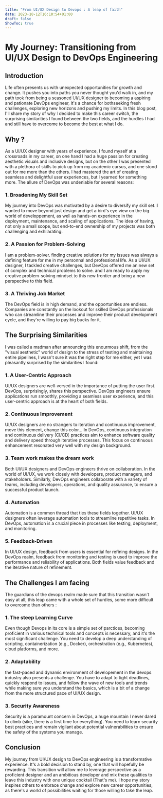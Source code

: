 ```yaml
---
title: "From UI/UX Design to Devops : A leap of faith"
date: 2023-10-12T16:10:54+01:00
draft: false
ShowToc: true
---
```


# My Journey: Transitioning from UI/UX Design to DevOps Engineering

## Introduction

Life often presents us with unexpected opportunities for growth and change. It pushes you into paths you never thought you'd walk in, and my path took from being a seasoned UI/UX designer to becoming a aspiring and pationate DevOps engineer, it's a chance for bothseeking fresh challenges, exploring new horizons and pushing my limits. In this blog post, I'll share my story of why I decided to make this career switch, the surprising similarities I found between the two fields, and the hurdles I had and still have to overcome to become the best at what I do.

## Why ?

As a UI/UX designer with years of experience, I found myself at a crossroads in my career, on one hand I had a huge passion for creating aesthetic visuals and inclusive designs, but on the other I was presented with a plethora of skills to pick up from my academic cursus, and one stood out for me more than the others. I had mastered the art of creating seamless and delightful user experiences, but I yearned for something more. The allure of DevOps was undeniable for several reasons:

### 1. Broadening My Skill Set

My journey into DevOps was motivated by a desire to diversify my skill set. I wanted to move beyond just design and get a bird's eye view on the big world of developpement, as well as hands-on experience in the deployment, maintenance, and scaling of applications. The idea of having, not only a small scope, but end-to-end ownership of my projects was both challenging and exhilarating.

### 2. A Passion for Problem-Solving

I am a problem-solver. finding creative solutions for my issues was always a defining feature for me in my personnal and professional life. As a UI/UX designer, I tackled creative challenges, but DevOps offered me an new set of complex and technical problems to solve. and I am ready to apply my creative problem-solving mindset to this new frontier and bring a new perspective to this field.

### 3. A Thriving Job Market

The DevOps field is in high demand, and the opportunities are endless. Companies are constantly on the lookout for skilled DevOps professionals who can streamline their processes and improve their product development cycle, and they're willing to pay big bucks for it.

## The Surprising Similarities

I was called a madman after announcing this enourmous shift, from the "visual aesthetic" world of design to the stress of testing and maintaining entire pipelines, I wasn't sure it was the right step for me either, yet I was pleasantly surprised by the similarities I found:


### 1. A User-Centric Approach

UI/UX designers are well-versed in the importance of putting the user first. DevOps, surprisingly, shares this perspective. DevOps engineers ensure applications run smoothly, providing a seamless user experience, and this user-centric approach is at the heart of both fields.

### 2. Continuous Improvement

UI/UX designers are no strangers to iteration and continuous improvement, move this element, change this color... In DevOps, continuous integration and continuous delivery (CI/CD) practices aim to enhance software quality and delivery speed through iterative processes. This focus on continuous enhancement resonated very well with my design background.

### 3. Team work makes the dream work

Both UI/UX designers and DevOps engineers thrive on collaboration. In the world of UI/UX, we work closely with developers, product managers, and stakeholders. Similarly, DevOps engineers collaborate with a variety of teams, including developers, operations, and quality assurance, to ensure a successful product launch.

### 4. Automation

Automation is a common thread that ties these fields together. UI/UX designers often leverage automation tools to streamline repetitive tasks. In DevOps, automation is a crucial piece in processes like testing, deployment, and monitoring.

### 5. Feedback-Driven

In UI/UX design, feedback from users is essential for refining designs. In the DevOps realm, feedback from monitoring and testing is used to improve the performance and reliability of applications. Both fields value feedback and the iterative nature of refinement.

## The Challenges I am facing

The guardians of the devops realm made sure that this transition wasn't easy at all, this leap came with a whole set of hurdles, some more difficult to overcome than others :

### 1. The steep Learning Curve

Even though Devops in its core is a simple set of parctices, becoming proficient in various technical tools and concepts is necessary, and it's the most significant challenge. You need to develop a deep understanding of scripting, containerization (e.g., Docker), orchestration (e.g., Kubernetes), cloud platforms, and more.

### 2. Adaptability

the fast-paced and dynamic environment of developement in the devops industry also presents a challenge. You have to adapt to tight deadlines, quickly respond to issues, and follow the wave of new tools and trends while making sure you understand the basics, which is a bit of a change from the more structured pace of UI/UX design.

### 3. Security Awareness

Security is a paramount concern in DevOps, a huge mountain I never dared to climb (sike, there is a first time for everything). You need to learn security best practices and remain vigilant about potential vulnerabilities to ensure the safety of the systems you manage.


## Conclusion

My journey from UI/UX design to DevOps engineering is a transformative experience. It's a bold decision to stand by, one that will hopefully be rewarding. This transition will allow me to leverage perspective as a proficient designer and an ambitious developer and mix these qualities to leave this industry with one unique cocktail (That's me). I hope my story inspires others to embrace change and explore new career opportunities, as there's a world of possibilities waiting for those willing to take the leap.
